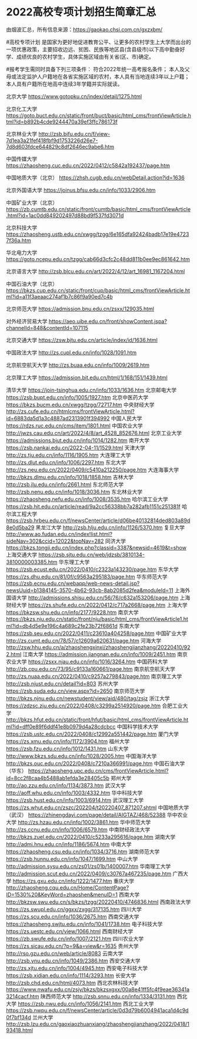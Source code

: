 # 2022高校专项计划招生简章汇总

由烟波汇总，所有信息来源：https://gaokao.chsi.com.cn/gxzxbm/

#高校专项计划
是国家为更好地促进教育公平、让更多的农村学生上大学而出台的一项优惠政策，主要招收边远、贫困、民族等地区县(含县级市)以下高中勤奋好学、成绩优良的农村学生，具体实施区域由有关省(区、市)确定。

#报考学生需同时具备下列三项条件：
 符合2022年统一高考报名条件；
 本人及父母或法定监护人户籍地在各省实施区域的农村，本人具有当地连续3年以上户籍；
 本人具有户籍所在地高中连续3年学籍并实际就读。
 
北京大学	https://www.gotopku.cn/index/detail/1275.html

北京化工大学	https://goto.buct.edu.cn/static/front/buct/basic/html_cms/frontViewArticle.html?id=b892b4cde9244470a39ef3ffc786173f

北京林业大学	http://zsb.bjfu.edu.cn/f/view-7d1ea3a21fef418fbf9d1753226d26e7-7d8d603fdce644829c8df2646ec9abe6.htm

中国传媒大学	https://zhaosheng.cuc.edu.cn/2022/0412/c5842a192437/page.htm

中国地质大学（北京）	https://zhsh.cugb.edu.cn/webDetail.action?id=1636

北京外国语大学	https://joinus.bfsu.edu.cn/info/1033/2906.htm

中国矿业大学（北京）	https://zb.cumtb.edu.cn/static/front/cumtb/basic/html_cms/frontViewArticle.html?id=1ac0dd849202497d88bd9f537fd3071d

北京科技大学	https://zhaosheng.ustb.edu.cn/xwgg/tzgg/6e165dfa92424badb17e19e47237f36a.htm

华北电力大学	https://goto.ncepu.edu.cn/tzgg/cab66d3cfc2c48dd811b0ee9ec861642.htm

北京语言大学	http://zsb.blcu.edu.cn/art/2022/4/12/art_16981_1167204.html

中国石油大学（北京）	https://bkzs.cup.edu.cn/static/front/cup/basic/html_cms/frontViewArticle.html?id=a11f3aeaac274af1b7c86f9a90ed7c4b

北京师范大学	https://admission.bnu.edu.cn/zsxx/129035.html

对外经济贸易大学	https://aeo.uibe.edu.cn/front/showContent.jspa?channelId=848&contentId=107115

北京交通大学	https://zsw.bjtu.edu.cn/article/index/id/1636.html

中国政法大学	http://zs.cupl.edu.cn/info/1028/1091.htm

北京航空航天大学	http://zs.buaa.edu.cn/info/1009/2619.htm

北京理工大学	https://admission.bit.edu.cn/html/1/168/151/1439.html

清华大学	https://join-tsinghua.edu.cn/info/1033/1636.htm
北京邮电大学	https://zsb.bupt.edu.cn/info/1005/1927.htm
北京中医药大学	https://bkzs.bucm.edu.cn/xwgg/tzgg/72717.htm
中央财经大学	http://zs.cufe.edu.cn/htmlcms/frontViewArticle.html?id=6883da5d1a3c4887ad2313901f394992
中国人民大学	https://rdzs.ruc.edu.cn/cms/item/1801.html
中国农业大学	http://jwzs.cau.edu.cn/art/2022/4/8/art_4528_852676.html
北京工业大学	https://admissions.bjut.edu.cn/info/1014/1282.htm
南开大学	https://zsb.nankai.edu.cn/2022-04-11/1529.html
天津大学	http://zs.tju.edu.cn/info/1116/1905.htm
大连理工大学	http://zs.dlut.edu.cn/info/1006/2297.htm
东北大学	http://zs.neu.edu.cn/2022/0409/c5410a212250/page.htm
大连海事大学	http://bkzs.dlmu.edu.cn/info/1018/1858.htm
吉林大学	http://zsb.jlu.edu.cn/info/2661.html
东北师范大学	http://zsb.nenu.edu.cn/info/1018/3036.htm
东北林业大学	https://zhaosheng.nefu.edu.cn/info/1008/3535.htm
哈尔滨工业大学	https://zsb.hit.edu.cn/article/read/9a2cc56338bb7a282afb1151c251381f
哈尔滨工程大学	https://zsb.hrbeu.edu.cn/f/newsCenter/article/d06be40132814ded803a89d8e0d5ba29
黑龙江大学	http://zsb.hlju.edu.cn/info/1126/5370.htm
复旦大学	http://www.ao.fudan.edu.cn/index!list.html?sideNav=302&ccid=12022&topNav=282
同济大学	https://bkzs.tongji.edu.cn/index.php?classid=3387&newsid=4619&t=show
上海交通大学	https://zsb.sjtu.edu.cn/web/jdzsb/3810134-3810000003385.htm
华东理工大学	https://zsb.ecust.edu.cn/2022/0410/c2323a143230/page.htm
东华大学	https://zs.dhu.edu.cn/81/0f/c9563a295183/page.htm
华东师范大学	https://zsb.ecnu.edu.cn/webapp/web-news-detail.jsp?newsUuid=b1384145-3570-4b62-93cb-8ab2085d2fea&moduleId=11
上海外国语大学	http://admissions.shisu.edu.cn/56/76/c632a153206/page.htm
上海财经大学	https://zs.shufe.edu.cn/2022/0412/c717a2668/page.htm
上海大学	https://bkzsw.shu.edu.cn/info/2177/9228.htm
南京大学	https://bkzs.nju.edu.cn/static/front/nju/basic/html_cms/frontViewArticle1.html?id=db4d5e9e196c4a689c2fe23b72f6861d
东南大学	https://zsb.seu.edu.cn/2022/0411/c23610a404258/page.htm
中国矿业大学	http://zs.cumt.edu.cn/78/57/c12609a620631/page.htm
河海大学	http://zsw.hhu.edu.cn/a/zhaoshengxinxi/zhaoshengjianzhang/20220410/922.html
江南大学	https://admission.jiangnan.edu.cn/info/1009/2451.htm
南京农业大学	https://zsxx.njau.edu.cn/info/1016/3264.htm
中国药科大学	http://zb.cpu.edu.cn/73/95/c9133a160661/page.htm
南京航空航天大学	http://zs.nuaa.edu.cn/2022/0410/c9257a279843/page.htm
南京理工大学	http://zsb.njust.edu.cn/detail?id=803
苏州大学	https://zsb.suda.edu.cn/view.aspx?id=2650
南京师范大学	http://bkzs.njnu.edu.cn/newstudent/view/aid/480/tag/zsjz
浙江大学	https://zdzsc.zju.edu.cn/2022/0408/c3299a2514920/page.htm
合肥工业大学	http://bkzs.hfut.edu.cn/static/front/hfut/basic/html_cms/frontViewArticle.html?id=dff0e89f6ddf41e8b0979d4a28cdcbcc
中国科学技术大学	https://zsb.ustc.edu.cn/2022/0408/c12992a551442/page.htm
厦门大学	https://zs.xmu.edu.cn/info/1172/3904.htm
福州大学	https://zsb.fzu.edu.cn/info/1012/1431.htm
山东大学	http://www.bkzs.sdu.edu.cn/info/1028/2005.htm
中国海洋大学	http://bkzs.ouc.edu.cn/2022/0408/c7210a366991/page.htm
中国石油大学（华东）	https://zhaosheng.upc.edu.cn/cms/frontViewArticle.html?id=8cc2f8caa4b5488ab1efda3e28405c5b
郑州大学	http://ao.zzu.edu.cn/info/1134/3873.htm
武汉大学	http://aoff.whu.edu.cn/info/1003/4332.htm
华中科技大学	https://zsb.hust.edu.cn/info/1003/6914.htm
武汉理工大学	https://zs.whut.edu.cn/zszc/202204/t20220407_871207.shtml
中国地质大学（武汉）	https://zhinengdayi.com/page/detail/AIGTAZ/468/52388
华中农业大学	http://zs.hzau.edu.cn/info/1002/3861.htm
华中师范大学	http://zs.ccnu.edu.cn/info/1006/6579.htm
中南财经政法大学	http://bkzs.zuel.edu.cn/2022/0410/c5233a295616/page.htm
湖南大学	http://admi.hnu.edu.cn/info/1186/5674.htm
中南大学	https://zhaosheng.csu.edu.cn/info/1034/3716.htm
湖南师范大学	https://zsb.hunnu.edu.cn/info/1047/1699.htm
中山大学	http://admission.sysu.edu.cn/zs01/zs01b/1400007.htm
华南理工大学	http://admission.scut.edu.cn/2022/0409/c30767a467235/page.htm
广西大学	https://zs.gxu.edu.cn/info/1222/1477.htm
重庆大学	http://zhaosheng.cqu.edu.cn/Home/ContentPage?ID=1530%20&KeyWord=zhaoshen&menuID=1
西南大学	http://bkzsw.swu.edu.cn/s/bkzs/tzgg/20220410/4746836.html
西南政法大学	https://zs.swupl.edu.cn/ggxx/zxgg/317135.htm
四川大学	https://zs.scu.edu.cn/info/1036/2675.htm
西南交通大学	https://zhaosheng.swjtu.edu.cn/info/1041/1738.htm
电子科技大学	https://zs.uestc.edu.cn/view/1066.html
西南财经大学	https://zb.swufe.edu.cn/info/1007/2121.htm
四川农业大学	https://zs.sicau.edu.cn/?p=9&a=view&r=1635
贵州大学	http://rso.gzu.edu.cn/web/article/8083
云南大学	http://zsb.ynu.edu.cn/info/1049/2386.htm
西安交通大学	http://zs.xjtu.edu.cn/info/1004/4945.htm
西安电子科技大学	https://zsb.xidian.edu.cn/info/1114/3293.htm
长安大学	http://zsb.chd.edu.cn/html/4073.htm
西北农林科技大学	https://www.nwafu.edu.cn/zsjy/bkzs/bkzsxgxx/00a8e41ff5fc4f9eae36341a3214cacf.htm
陕西师范大学	http://zsb.snnu.edu.cn/info/1334/3131.htm
西北大学	https://zsb.nwu.edu.cn/info/1056/2141.htm
西北工业大学	https://zsb.nwpu.edu.cn/f/newsCenter/article/0d3d79b6004941aca1d4c9d0f7bf134d
兰州大学	http://zsb.lzu.edu.cn/gaoxiaozhuanxiang/zhaoshengjianzhang/2022/0418/193418.html   
